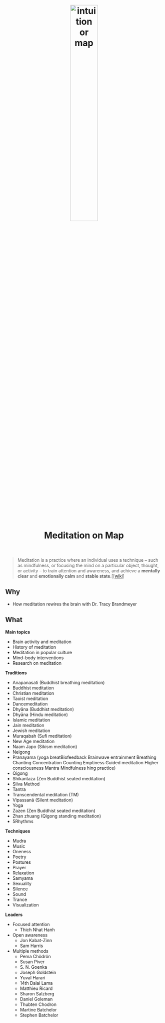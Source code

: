 <h1 align="center">
<br>
	<a href="https://www.wikiwand.com/en/Meditation#/External_links">
  <img src="https://i.imgur.com/x5Zldex.png" alt="intuition or map" width=42%">
  </a>
  <br><br>
Meditation on Map
  <br><br>
</h1>

> Meditation is a practice where an individual uses a technique – such as mindfulness, or focusing the mind on a particular object, thought, or activity – to train attention and awareness, and achieve a **mentally clear** and **emotionally calm** and **stable state**.[[[wiki](https://www.wikiwand.com/en/Meditation#)]

## Why 

* How meditation rewires the brain with Dr. Tracy Brandmeyer

## What 


**Main topics**	

* Brain activity and meditation
* History of meditation
* Meditation in popular culture
* Mind–body interventions
* Research on meditation

**Traditions**
	
* Anapanasati (Buddhist breathing meditation)
* Buddhist meditation
* Christian meditation
* Taoist meditation
* Dancemeditation
* Dhyāna (Buddhist meditation)
* Dhyāna (Hindu meditation)
* Islamic meditation
* Jain meditation
* Jewish meditation
* Muraqabah (Sufi meditation)
* New Age meditation
* Naam Japo (Sikism meditation)
* Neigong
* Pranayama (yoga breatBiofeedback
Brainwave entrainment
Breathing
Chanting
Concentration
Counting
Emptiness
Guided meditation
Higher consciousness
Mantra
Mindfulness
hing practice)
* Qigong
* Shikantaza (Zen Buddhist seated meditation)
* Silva Method
* Tantra
* Transcendental meditation (TM)
* Vipassanā (Silent meditation)
* Yoga
* Zazen (Zen Buddhist seated meditation)
* Zhan zhuang (Qigong standing meditation)
* 5Rhythms

**Techniques**
	
* Mudra
* Music
* Oneness
* Poetry
* Postures
* Prayer
* Relaxation
* Samyama
* Sexuality
* Silence
* Sound
* Trance
* Visualization

**Leaders**	

* Focused attention 
	* Thich Nhat Hanh
* Open awareness 
	* Jon Kabat-Zinn
	* Sam Harris
* Multiple methods 
	* Pema Chödrön
	* Susan Piver
	* S. N. Goenka
	* Joseph Goldstein
	* Yuval Harari
	* 14th Dalai Lama
	* Matthieu Ricard
	* Sharon Salzberg
	* Daniel Goleman
	* Thubten Chodron
	* Martine Batchelor
	* Stephen Batchelor


